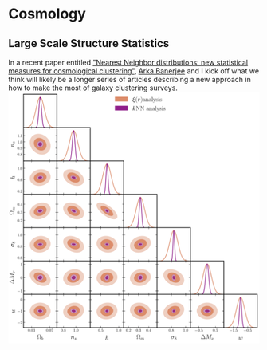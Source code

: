 # Cosmology
## Large Scale Structure Statistics
In a recent paper entitled ["Nearest Neighbor distributions: new statistical measures for cosmological clustering"](https://arxiv.org/abs/2007.13342), [Arka Banerjee](https://arkabanerjee.github.io) and I kick off what we think will likely be a longer series of articles describing a new approach in how to make the most of galaxy clustering surveys.
![kNN-triangle](_images/../../_images/kNN-triangle-plot.png "Cosmological Parameter estimation using kNN CDFs as summary statistics")

